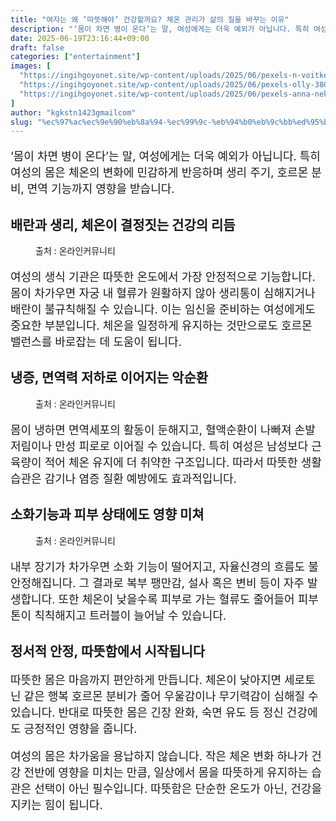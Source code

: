 ```yaml
---
title: "여자는 왜 ‘따뜻해야’ 건강할까요? 체온 관리가 삶의 질을 바꾸는 이유"
description: "‘몸이 차면 병이 온다’는 말, 여성에게는 더욱 예외가 아닙니다. 특히 여성의 몸은 체온의 변화에 민감하게 반응하며 생리 주기, 호르몬 분비, 면역 기능까지 영향을 받습니다."
date: 2025-06-19T23:16:44+09:00
draft: false
categories: ["entertainment"]
images: [
  "https://ingihgoyonet.site/wp-content/uploads/2025/06/pexels-n-voitkevich-5982466-1024x683.jpg"
  "https://ingihgoyonet.site/wp-content/uploads/2025/06/pexels-olly-3808017-1-1024x683.jpg"
  "https://ingihgoyonet.site/wp-content/uploads/2025/06/pexels-anna-nekrashevich-6476085-1-674x1024.jpg"
]
author: "kgkstn1423gmailcom"
slug: "%ec%97%ac%ec%9e%90%eb%8a%94-%ec%99%9c-%eb%94%b0%eb%9c%bb%ed%95%b4%ec%95%bc-%ea%b1%b4%ea%b0%95%ed%95%a0%ea%b9%8c%ec%9a%94-%ec%b2%b4%ec%98%a8-%ea%b4%80%eb%a6%ac%ea%b0%80-%ec%82%b6"
---
```


<p style="font-size:18px">‘몸이 차면 병이 온다’는 말, 여성에게는 더욱 예외가 아닙니다. 특히 여성의 몸은 체온의 변화에 민감하게 반응하며 생리 주기, 호르몬 분비, 면역 기능까지 영향을 받습니다.</p> <h2 >배란과 생리, 체온이 결정짓는 건강의 리듬</h2> <figure ><img src="https://ingihgoyonet.site/wp-content/uploads/2025/06/pexels-n-voitkevich-5982466-1024x683.jpg" alt="" style="aspect-ratio:16/9;object-fit:cover"/><figcaption >출처 : 온라인커뮤니티</figcaption></figure> <p style="font-size:18px">여성의 생식 기관은 따뜻한 온도에서 가장 안정적으로 기능합니다. 몸이 차가우면 자궁 내 혈류가 원활하지 않아 생리통이 심해지거나 배란이 불규칙해질 수 있습니다. 이는 임신을 준비하는 여성에게도 중요한 부분입니다. 체온을 일정하게 유지하는 것만으로도 호르몬 밸런스를 바로잡는 데 도움이 됩니다.</p> <h2 >냉증, 면역력 저하로 이어지는 악순환</h2> <figure ><img src="https://ingihgoyonet.site/wp-content/uploads/2025/06/pexels-olly-3808017-1-1024x683.jpg" alt="" style="aspect-ratio:16/9;object-fit:cover"/><figcaption >출처 : 온라인커뮤니티</figcaption></figure> <p style="font-size:18px">몸이 냉하면 면역세포의 활동이 둔해지고, 혈액순환이 나빠져 손발 저림이나 만성 피로로 이어질 수 있습니다. 특히 여성은 남성보다 근육량이 적어 체온 유지에 더 취약한 구조입니다. 따라서 따뜻한 생활 습관은 감기나 염증 질환 예방에도 효과적입니다.</p> <h2 >소화기능과 피부 상태에도 영향 미쳐</h2> <figure ><img src="https://ingihgoyonet.site/wp-content/uploads/2025/06/pexels-anna-nekrashevich-6476085-1-674x1024.jpg" alt="" style="aspect-ratio:16/9;object-fit:cover"/><figcaption >출처 : 온라인커뮤니티</figcaption></figure> <p style="font-size:18px">내부 장기가 차가우면 소화 기능이 떨어지고, 자율신경의 흐름도 불안정해집니다. 그 결과로 복부 팽만감, 설사 혹은 변비 등이 자주 발생합니다. 또한 체온이 낮을수록 피부로 가는 혈류도 줄어들어 피부톤이 칙칙해지고 트러블이 늘어날 수 있습니다.</p> <h2 >정서적 안정, 따뜻함에서 시작됩니다</h2> <p style="font-size:18px">따뜻한 몸은 마음까지 편안하게 만듭니다. 체온이 낮아지면 세로토닌 같은 행복 호르몬 분비가 줄어 우울감이나 무기력감이 심해질 수 있습니다. 반대로 따뜻한 몸은 긴장 완화, 숙면 유도 등 정신 건강에도 긍정적인 영향을 줍니다.</p> <p style="font-size:18px">여성의 몸은 차가움을 용납하지 않습니다. 작은 체온 변화 하나가 건강 전반에 영향을 미치는 만큼, 일상에서 몸을 따뜻하게 유지하는 습관은 선택이 아닌 필수입니다. 따뜻함은 단순한 온도가 아닌, 건강을 지키는 힘이 됩니다.</p>
